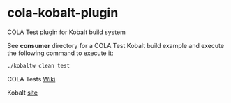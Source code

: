 # cola-kobalt-plugin
COLA Test plugin for Kobalt build system

See **consumer** directory for a COLA Test Kobalt build example and execute the following command to execute it:

```bash
./kobaltw clean test
```

COLA Tests [Wiki](https://github.com/bmsantos/cola-tests/wiki)

Kobalt [site](http://beust.com/kobalt/home/index.html)

